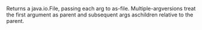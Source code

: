 Returns a java.io.File, passing each arg to as-file.  Multiple-argversions treat the first argument as parent and subsequent args aschildren relative to the parent.